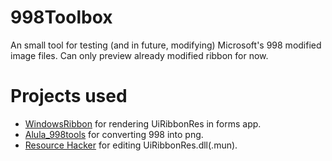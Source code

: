 # 998Toolbox
An small tool for testing (and in future, modifying) Microsoft's 998 modified image files. Can only preview already modified ribbon for now.

# Projects used
 - [WindowsRibbon](https://github.com/harborsiem/WindowsRibbon) for rendering UiRibbonRes in forms app.
 - [Alula_998tools](https://github.com/alula/998tools) for converting 998 into png.
 - [Resource Hacker](http://www.angusj.com/resourcehacker/) for editing UiRibbonRes.dll(.mun).
